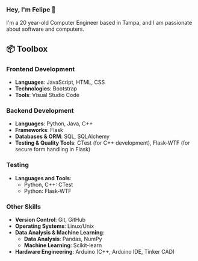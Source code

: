 ### Hey, I'm Felipe 👋

<!--**Felipeav2/Felipeav2** is a ✨ _special_ ✨ repository because its `README.md` (this file) appears on your GitHub profile.-->

I'm a 20 year-old Computer Engineer based in Tampa, and I am passionate about software and computers. 

## 📦 Toolbox

### Frontend Development
- **Languages**: JavaScript, HTML, CSS
- **Technologies**: Bootstrap
- **Tools**: Visual Studio Code

### Backend Development
- **Languages**: Python, Java, C++
- **Frameworks**: Flask
- **Databases & ORM**: SQL, SQLAlchemy
- **Testing & Quality Tools**: CTest (for C++ development), Flask-WTF (for secure form handling in Flask)

### Testing
- **Languages and Tools**:
  - Python, C++: CTest
  - Python: Flask-WTF

### Other Skills
- **Version Control**: Git, GitHub
- **Operating Systems**: Linux/Unix
- **Data Analysis & Machine Learning**:
  - **Data Analysis**: Pandas, NumPy
  - **Machine Learning**: Scikit-learn
- **Hardware Engineering**: Arduino (C++, Arduino IDE, Tinker CAD)
